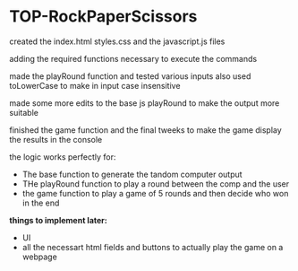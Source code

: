 # TOP-RockPaperScissors

created the index.html styles.css and the javascript.js files

adding the required functions necessary to execute the commands

made the playRound function and tested various inputs 
also used toLowerCase to make in input case insensitive


made some more edits to the base js playRound to make the output more suitable

finished the game function and the final tweeks to make the game display the results in the console

the logic works perfectly for:
* The base function to generate the tandom computer output
* THe playRound function to play a round between the comp and the user
* the game function to play a game of 5 rounds and then decide who won in the end


**things to implement later:**
* UI
* all the necessart html fields and buttons to actually play the game on a webpage

